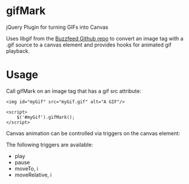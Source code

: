 gifMark
=======

jQuery Plugin for turning GIFs into Canvas

Uses libgif from the [Buzzfeed Github repo](https://github.com/buzzfeed/libgif-js) to convert an image tag with a .gif source to a canvas element and provides hooks for animated gif playback.

Usage
=====
Call gifMark on an image tag that has a gif src attribute:

    <img id="myGif" src="myGif.gif" alt="A GIF"/>
    
    <script>
        $('#myGif').gifMark();
    </script>

Canvas animation can be controlled via triggers on the canvas element:
    <script>
        $('canvas').trigger('pause'); // Pauses playback
    </script>

The following triggers are available:
* play
* pause
* moveTo, i
* moveRelative, i

